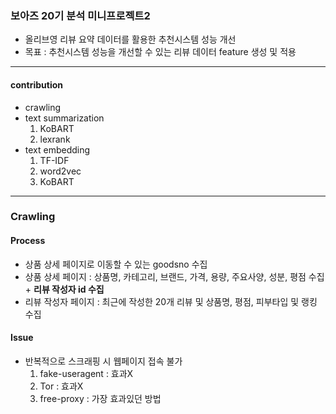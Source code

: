 ### 보아즈 20기 분석 미니프로젝트2
- 올리브영 리뷰 요약 데이터를 활용한 추천시스템 성능 개선
- 목표 : 추천시스템 성능을 개선할 수 있는 리뷰 데이터 feature 생성 및 적용
---------------------------------------------------------
#### contribution
- crawling
- text summarization
  1. KoBART
  2. lexrank
- text embedding
  1. TF-IDF
  2. word2vec
  3. KoBART
---------------------------------------------------------
### Crawling
#### Process
- 상품 상세 페이지로 이동할 수 있는 goodsno 수집
- 상품 상세 페이지 : 상품명, 카테고리, 브랜드, 가격, 용량, 주요사양, 성분, 평점 수집 + <b>리뷰 작성자 id 수집</b>
- 리뷰 작성자 페이지 : 최근에 작성한 20개 리뷰 및 상품명, 평점, 피부타입 및 랭킹 수집
#### Issue
- 반복적으로 스크래핑 시 웹페이지 접속 불가
  1. fake-useragent : 효과X
  2. Tor : 효과X
  3. free-proxy : 가장 효과있던 방법
